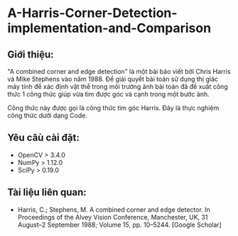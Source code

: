 # A-Harris-Corner-Detection-implementation-and-Comparison

## Giới thiệu:
"A combined corner and edge detection" là một bài báo viết bởi Chris Harris và Mike Stephens vào năm 1988. Để giải quyết bài toán sử dụng thị giác máy tính để xác định vật thể trong môi trường ảnh bài toán đã đề xuất công thức 1 công thức giúp vừa tìm được góc và cạnh trong một bước ảnh. 

Công thức này được gọi là công thức tìm góc Harris. Đây là thực nghiệm công thức dưới dạng Code.


## Yêu câù cài đặt:

- OpenCV > 3.4.0
- NumPy > 1.12.0
- SciPy > 0.19.0
 

## Tài liệu liên quan:
- Harris, C.; Stephens, M. A combined corner and edge detector. In Proceedings of the Alvey Vision Conference, Manchester, UK, 31 August–2 September 1988; Volume 15, pp. 10–5244. [Google Scholar]


